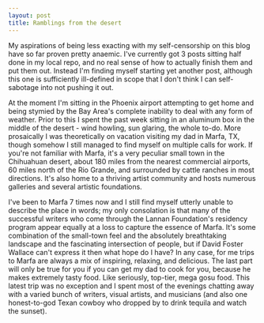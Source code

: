 ```yaml
---
layout: post
title: Ramblings from the desert
---
```


My aspirations of being less exacting with my self-censorship on this blog have so far
proven pretty anaemic. I've currently got 3 posts sitting half done in my local repo,
and no real sense of how to actually finish them and put them out. Instead I'm finding
myself starting yet another post, although this one is sufficiently ill-defined in
scope that I don't think I can self-sabotage into not pushing it out.

At the moment I'm sitting in the Phoenix airport attempting to get home and being stymied
by the Bay Area's complete inability to deal with any form of weather. Prior to this
I spent the past week sitting in an aluminum box in the middle of the desert - wind howling,
sun glaring, the whole to-do. More prosaically I was theoretically on vacation visiting my 
dad in Marfa, TX, though somehow I still managed to find myself on multiple calls for work.
If you're not familiar with Marfa, it's a very peculiar small town in the Chihuahuan desert,
about 180 miles from the nearest commercial airports, 60 miles north of the Rio Grande, and
surrounded by cattle ranches in most directions. It's also home to a thriving artist
community and hosts numerous galleries and several artistic foundations. 

I've been to Marfa 7 times now and I still find myself utterly unable to describe the place
in words; my only consolation is that many of the successful writers who come through the
Lannan Foundation's residency program appear equally at a loss to capture the essence of Marfa.
It's some combination of the small-town feel and the absolutely breathtaking landscape and
the fascinating intersection of people, but if David Foster Wallace can't express it then what
hope do I have? In any case, for me trips to Marfa are always a mix of inspiring, relaxing,
and delicious. The last part will only be true for you if you can get my dad to cook for you,
because he makes extremely tasty food. Like seriously, top-tier, mega gosu food. This latest
trip was no exception and I spent most of the evenings chatting away with a varied bunch of
writers, visual artists, and musicians (and also one honest-to-god Texan cowboy who dropped
by to drink tequila and watch the sunset).

